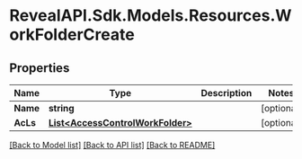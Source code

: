 # RevealAPI.Sdk.Models.Resources.WorkFolderCreate
## Properties

Name | Type | Description | Notes
------------ | ------------- | ------------- | -------------
**Name** | **string** |  | [optional] 
**AcLs** | [**List&lt;AccessControlWorkFolder&gt;**](AccessControlWorkFolder.md) |  | [optional] 

[[Back to Model list]](../README.md#documentation-for-models) [[Back to API list]](../README.md#documentation-for-api-endpoints) [[Back to README]](../README.md)

